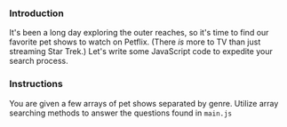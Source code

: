 ### Introduction

It's been a long day exploring the outer reaches, so it's time to find our favorite pet shows to watch on Petflix. (There _is_ more to TV than just streaming Star Trek.) Let's write some JavaScript code to expedite your search process.

### Instructions

You are given a few arrays of pet shows separated by genre. Utilize array searching methods to answer the questions found in `main.js`
